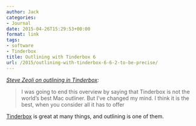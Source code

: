 ```yaml
---
author: Jack
categories:
- Journal
date: 2015-04-26T15:29:53+00:00
format: link
tags:
- software
- Tinderbox
title: Outlining with Tinderbox 6
url: /2015/outlining-with-tinderbox-6-6-2-to-be-precise/
---
```


_[Steve Zeoli on outlining in Tinderbox][1]:_

> I was going to end this overview by saying that Tinderbox is not the world’s best Mac outliner. But I’ve changed my mind. I think it is the best, when you consider all it has to offer

[Tinderbox][2] is great at many things, and outlining is one of them.

&nbsp;

 [1]: https://welcometosherwood.wordpress.com/2015/04/22/outlining-with-tinderbox-6-6-2-to-be-precise/
 [2]: http://www.eastgate.com/Tinderbox/index.html